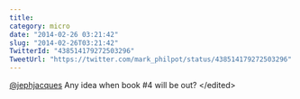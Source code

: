 ```yaml
---
title: 
category: micro
date: "2014-02-26 03:21:42"
slug: "2014-02-26T03:21:42"
TwitterId: "438514179272503296"
TweetUrl: "https://twitter.com/mark_philpot/status/438514179272503296"
---
```


[@jephjacques](https://twitter.com/jephjacques) Any idea when book #4 will be
out? &lt;/edited&gt;
